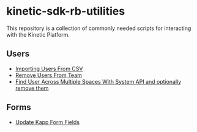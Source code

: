 # kinetic-sdk-rb-utilities

This repository is a collection of commonly needed scripts for interacting with the Kinetic Platform.

## Users

- [Importing Users From CSV](./import-users/README.md)
- [Remove Users From Team](./remove-users-from-team/README.md)
- [Find User Across Multiple Spaces With System API and optionally remove them](./find-user-in-spaces/README.md)

## Forms

- [Update Kapp Form Fields](./update-kapp-form-fields/README.md)

